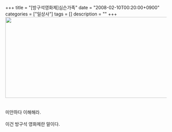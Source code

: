 +++
title = "[방구석영화제]심슨가족"
date = "2008-02-10T00:20:00+0900"
categories = ["일상사"]
tags = []
description = ""
+++
<span class="copyright_entry" style="display:block;" title="[방구석영화제]심슨가족@@**@@http://shed.egloos.com/1710022"></span>
<img border="0" onmouseover="this.style.cursor='pointer'" alt="" src="/attachment/1710022_1.jpg" width="600" height="252" onclick="Control.Modal.openDialog(this, event, 'http://pds9.egloos.com/pds/200802/10/82/a0003782_47adc34f78c11.jpg', 800, 336);">
<br>
<br>
<br>미안하다 이해해라.
<br>
<br>이건 방구석 영화제란 말이다.
<br> 
<!--
       <rdf:RDF xmlns:rdf="http://www.w3.org/1999/02/22-rdf-syntax-ns#"
		    xmlns:dc="http://purl.org/dc/elements/1.1/"
		    xmlns:trackback="http://madskills.com/public/xml/rss/module/trackback/">
       <rdf:Description
	        rdf:about="http://shed.egloos.com/1710022"
	        dc:identifier="http://shed.egloos.com/1710022"
	        dc:title="[방구석영화제]심슨가족"
	        trackback:ping="http://shed.egloos.com/tb/1710022"/>
       </rdf:RDF>
       -->

<ul></ul>